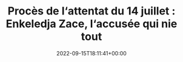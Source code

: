 ---
isIndex: false
title: "Procès de l‘attentat du 14 juillet : Enkeledja Zace, l‘accusée qui nie tout"
date: 2022-09-15T18:11:41+00:00
publications_concerned:
  - joseph-hazan
press:
  title: Nice Matin
  url: https://www.nicematin.com/justice/proces-de-lattentat-du-14-juillet-enkeledja-zace-laccusee-qui-nie-tout-793682
---